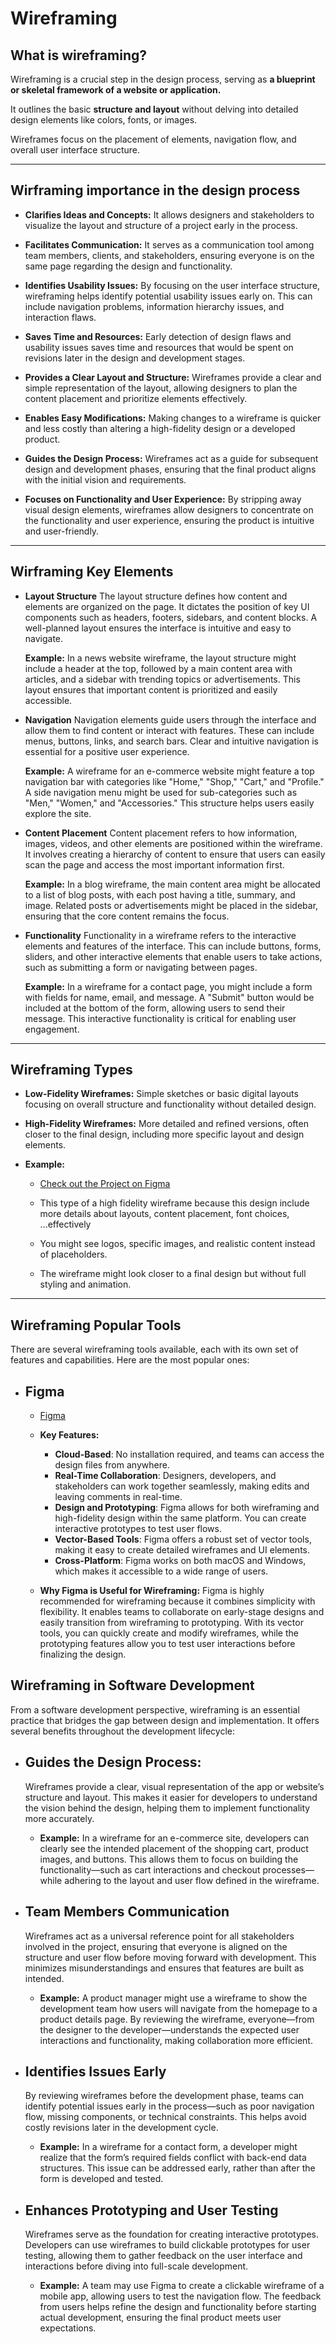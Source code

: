 # Wireframing

## **What is wireframing?**

Wireframing is a crucial step in the design process, serving as **a blueprint or skeletal framework of a website or application.**

It outlines the basic **structure and layout** without delving into detailed design elements like colors, fonts, or images.

Wireframes focus on the placement of elements, navigation flow, and overall user interface structure.

---

## **Wirframing importance in the design process**

- **Clarifies Ideas and Concepts:**
  It allows designers and stakeholders to visualize the layout and structure of a project early in the process.

- **Facilitates Communication:**
  It serves as a communication tool among team members, clients, and stakeholders, ensuring everyone is on the same page regarding the design and functionality.

- **Identifies Usability Issues:**
  By focusing on the user interface structure, wireframing helps identify potential usability issues early on. This can include navigation problems, information hierarchy issues, and interaction flaws.

- **Saves Time and Resources:**
  Early detection of design flaws and usability issues saves time and resources that would be spent on revisions later in the design and development stages.

- **Provides a Clear Layout and Structure:**
  Wireframes provide a clear and simple representation of the layout, allowing designers to plan the content placement and prioritize elements effectively.

- **Enables Easy Modifications:**
  Making changes to a wireframe is quicker and less costly than altering a high-fidelity design or a developed product.

- **Guides the Design Process:**
  Wireframes act as a guide for subsequent design and development phases, ensuring that the final product aligns with the initial vision and requirements.

- **Focuses on Functionality and User Experience:**
  By stripping away visual design elements, wireframes allow designers to concentrate on the functionality and user experience, ensuring the product is intuitive and user-friendly.

---

## **Wirframing Key Elements**

- **Layout Structure**
  The layout structure defines how content and elements are organized on the page. It dictates the position of key UI components such as headers, footers, sidebars, and content blocks. A well-planned layout ensures the interface is intuitive and easy to navigate.

  **Example:**
  In a news website wireframe, the layout structure might include a header at the top, followed by a main content area with articles, and a sidebar with trending topics or advertisements. This layout ensures that important content is prioritized and easily accessible.

- **Navigation**
  Navigation elements guide users through the interface and allow them to find content or interact with features. These can include menus, buttons, links, and search bars. Clear and intuitive navigation is essential for a positive user experience.

  **Example:**
  A wireframe for an e-commerce website might feature a top navigation bar with categories like "Home," "Shop," "Cart," and "Profile." A side navigation menu might be used for sub-categories such as "Men," "Women," and "Accessories." This structure helps users easily explore the site.

- **Content Placement**
  Content placement refers to how information, images, videos, and other elements are positioned within the wireframe. It involves creating a hierarchy of content to ensure that users can easily scan the page and access the most important information first.

  **Example:**
  In a blog wireframe, the main content area might be allocated to a list of blog posts, with each post having a title, summary, and image. Related posts or advertisements might be placed in the sidebar, ensuring that the core content remains the focus.

- **Functionality**
  Functionality in a wireframe refers to the interactive elements and features of the interface. This can include buttons, forms, sliders, and other interactive elements that enable users to take actions, such as submitting a form or navigating between pages.

  **Example:**
  In a wireframe for a contact page, you might include a form with fields for name, email, and message. A "Submit" button would be included at the bottom of the form, allowing users to send their message. This interactive functionality is critical for enabling user engagement.

---

## **Wireframing Types**

- **Low-Fidelity Wireframes:**
  Simple sketches or basic digital layouts focusing on overall structure and functionality without detailed design.

- **High-Fidelity Wireframes:**
  More detailed and refined versions, often closer to the final design, including more specific layout and design elements.

- **Example:**

  - [Check out the Project on Figma](https://www.figma.com/design/E2BRqdPcKkrnX6hLGPto8Z/Project-Airbnb?node-id=1-2&node-type=canvas&t=OyezbLEoOYMUt4Y1-0)

  - This type of a high fidelity wireframe because this design include more details about layouts, content placement, font choices, ...effectively
  - You might see logos, specific images, and realistic content instead of placeholders.
  - The wireframe might look closer to a final design but without full styling and animation.

---

## **Wireframing Popular Tools**

There are several wireframing tools available, each with its own set of features and capabilities.
Here are the most popular ones:

- ## **Figma**

  - [Figma](https://www.figma.com/)

  - **Key Features:**

    - **Cloud-Based**: No installation required, and teams can access the design files from anywhere.
    - **Real-Time Collaboration**: Designers, developers, and stakeholders can work together seamlessly, making edits and leaving comments in real-time.
    - **Design and Prototyping**: Figma allows for both wireframing and high-fidelity design within the same platform. You can create interactive prototypes to test user flows.
    - **Vector-Based Tools**: Figma offers a robust set of vector tools, making it easy to create detailed wireframes and UI elements.
    - **Cross-Platform**: Figma works on both macOS and Windows, which makes it accessible to a wide range of users.

  - **Why Figma is Useful for Wireframing:**
    Figma is highly recommended for wireframing because it combines simplicity with flexibility. It enables teams to collaborate on early-stage designs and easily transition from wireframing to prototyping. With its vector tools, you can quickly create and modify wireframes, while the prototyping features allow you to test user interactions before finalizing the design.

## **Wireframing in Software Development**

From a software development perspective, wireframing is an essential practice that bridges the gap between design and implementation. It offers several benefits throughout the development lifecycle:

- ## **Guides the Design Process:**

  Wireframes provide a clear, visual representation of the app or website’s structure and layout.
  This makes it easier for developers to understand the vision behind the design, helping them to implement functionality more accurately.

  - **Example:**
    In a wireframe for an e-commerce site, developers can clearly see the intended placement of the shopping cart, product images, and buttons. This allows them to focus on building the functionality—such as cart interactions and checkout processes—while adhering to the layout and user flow defined in the wireframe.

- ## **Team Members Communication**

  Wireframes act as a universal reference point for all stakeholders involved in the project, ensuring that everyone is aligned on the structure and user flow before moving forward with development. This minimizes misunderstandings and ensures that features are built as intended.

  - **Example:**
    A product manager might use a wireframe to show the development team how users will navigate from the homepage to a product details page. By reviewing the wireframe, everyone—from the designer to the developer—understands the expected user interactions and functionality, making collaboration more efficient.

- ## **Identifies Issues Early**

  By reviewing wireframes before the development phase, teams can identify potential issues early in the process—such as poor navigation flow, missing components, or technical constraints. This helps avoid costly revisions later in the development cycle.

  - **Example:**
    In a wireframe for a contact form, a developer might realize that the form’s required fields conflict with back-end data structures. This issue can be addressed early, rather than after the form is developed and tested.

- ## **Enhances Prototyping and User Testing**

  Wireframes serve as the foundation for creating interactive prototypes. Developers can use wireframes to build clickable prototypes for user testing, allowing them to gather feedback on the user interface and interactions before diving into full-scale development.

  - **Example:**
    A team may use Figma to create a clickable wireframe of a mobile app, allowing users to test the navigation flow. The feedback from users helps refine the design and functionality before starting actual development, ensuring the final product meets user expectations.
